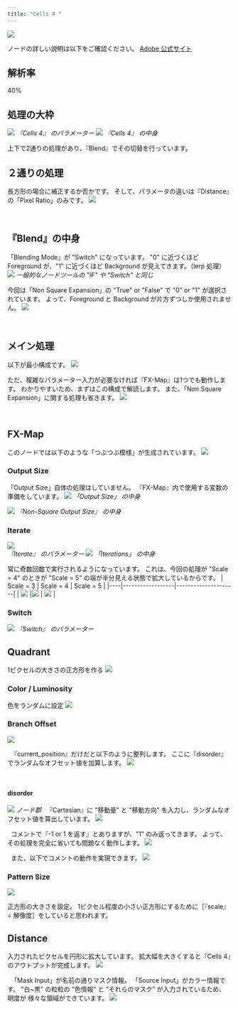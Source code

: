 ```yaml
---
title: "Cells 4 "
---
```

![](/images/591111c92d36ea/example3/2025-02-23_23h46_01.png)

ノードの詳しい説明は以下をご確認ください。
[Adobe 公式サイト](https://helpx.adobe.com/substance-3d-designer/substance-compositing-graphs/nodes-reference-for-substance-compositing-graphs/node-library/texture-generators/noises/cells-4.html)

## 解析率
40%

## 処理の大枠
![](/images/591111c92d36ea/example3/2025-03-02_19h57_10.png)
*『Cells 4』 のパラメーター*
![](/images/591111c92d36ea/example3/2025-03-02_16h09_44.png)
*『Cells 4』 の中身*


上下で2通りの処理があり、『Blend』でその切替を行っています。

## ２通りの処理
長方形の場合に補正するか否かです。
そして、パラメータの違いは『Distance』の「Pixel Ratio」のみです。
![](/images/591111c92d36ea/example3/2025-05-03_08h13_53.png)



&nbsp;
## 『Blend』の中身
「Blending Mode」が "Switch" になっています。
"0" に近づくほど Foreground が、"1" に近づくほど Background が見えてきます。（lerp 処理）
![](/images/591111c92d36ea/example3/2025-03-02_19h50_47.png)
*一般的なノードツールの "IF" や "Switch" と同じ*


今回は「Non Square Expansion」の "True" or "False" で "0" or "1" が選択されています。
よって、Foreground と Background が片方ずつしか使用されません。
![](/images/591111c92d36ea/example3/Animation_aa.gif)


&nbsp;
## メイン処理
以下が最小構成です。 
![](/images/591111c92d36ea/example3/2025-05-03_11h17_30.png)

ただ、複雑なパラメーター入力が必要なければ『FX-Map』は1つでも動作します。
わかりやすいため、まずはこの構成で解読します。
また、「Non Square Expansion」に関する処理も省きます。
![](/images/591111c92d36ea/example3/2025-05-03_11h41_39.png)


&nbsp;
## FX-Map
このノードでは以下のような「つぶつぶ模様」が生成されています。
![](/images/591111c92d36ea/example3/image-1.png) 


### Output Size
「Output Size」自体の処理はしていません。
『FX-Map』内で使用する変数の準備をしています。
![](/images/591111c92d36ea/example3/2025-05-06-09-39-37.png)
*「Output Size」 の中身*

![](/images/591111c92d36ea/example3/2025-05-06-12-35-46.png)
*『Non-Square Output Size』 の中身*


### Iterate
![](/images/591111c92d36ea/example3/2025-05-03_11h51_01.png)  
*『Iterate』 のパラメーター*
![](/images/591111c92d36ea/example3/2025-05-06-11-48-10.png)
*「Iterations」 の中身*

常に奇数回数で実行されるようになっています。
これは、今回の処理が "Scale = 4" のときが "Scale = 5" の端が半分見える状態で拡大しているからです。
| Scale = 3 | Scale = 4      | Scale = 5      |
|----|------------------|---------------------|
| ![](/images/591111c92d36ea/example3/2025-05-06-11-35-25.png) |![](/images/591111c92d36ea/example3/2025-05-06-11-34-41.png) | ![](/images/591111c92d36ea/example3/2025-05-06-11-35-12.png) |



### Switch
![](/images/591111c92d36ea/example3/2025-05-03_11h58_27.png)
*『Switch』 のパラメーター*


## Quadrant
1ピクセルの大きさの正方形を作る
![](/images/591111c92d36ea/example3/2025-05-03_12h11_52.png) 

### Color / Luminosity
色をランダムに設定
![](/images/591111c92d36ea/example3/2025-05-05-13-17-39.png)


### Branch Offset
![](/images/591111c92d36ea/example3/2025-05-05-15-17-22.png)

&nbsp;
『current_position』だけだと以下のように整列します。
ここに『disorder』でランダムなオフセット値を加算します。
![](/images/591111c92d36ea/example3/2025-05-05-13-20-23.png)

&nbsp;
#### disorder
![](/images/591111c92d36ea/example3/2025-05-05-15-06-15.png)
*ノード郡*
&nbsp;
『Cartesian』に "移動量" と "移動方向" を入力し、ランダムなオフセット値を算出しています。
![](/images/591111c92d36ea/example3/2025-05-05-14-20-19.png)

&nbsp;
コメントで『-1 or 1 を返す』とありますが、"1" のみ返ってきます。
よって、その処理を完全に省いても問題なく動作します。
![](/images/591111c92d36ea/example3/2025-05-05-14-48-16.png)

&nbsp;
また、以下でコメントの動作を実現できます。
![](/images/591111c92d36ea/example3/2025-05-05-14-52-19.png)


### Pattern Size
 ![](/images/591111c92d36ea/example3/2025-05-03_12h17_41.png)


正方形の大きさを設定。
1ピクセル程度の小さい正方形にするために［『scale』÷ 解像度］をしていると思われます。



## Distance
入力されたピクセルを円形に拡大しています。
拡大幅を大きくすると『Cells 4』のアウトプットが完成します。
![](/images/591111c92d36ea/example3/Animation_00.gif)

&nbsp;
「Mask Input」が名前の通りマスク情報。
「Source Input」がカラー情報です。
"白~黒" の粒粒の "色情報" と "それらのマスク" が入力されているため、明度が
様々な領域ができています。
![](/images/591111c92d36ea/example3/2025-05-06-12-49-27.png)